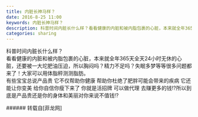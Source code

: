 ```yaml
---
title: 内脏长神马样？
date: 2016-8-25 11:00
keywords: 内脏长神马样？
description: 科普时间内脏长什么样？看看健康的内脏和被内脂包裹的心脏，本来就全年365天全天24小时无休的心脏，还要被一大坨肥油压迫，所以胸闷吗？精力不足吗？失眠多梦等等很多问题都来了！大家可以用体脂秤测测脂肪。有些宝宝总说产品贵 它不仅帮助你健康 帮助你杜绝了肥胖可能会带来的疾病 它还能让你变美 给你自信你瘦下来了 你就是活招牌 可以做代理 去赚更多的钱⁉️所以到底是产品贵还是你的身体和美丽对你来说不值钱⁉️
categories: sharing
---
```

<td class="t_f" id="postmessage_387650">

科普时间内脏长什么样？<br/>
看看健康的内脏和被内脂包裹的心脏，本来就全年365天全天24小时无休的心脏，还要被一大坨肥油压迫，所以胸闷吗？精力不足吗？失眠多梦等等很多问题都来了！大家可以用体脂秤测测脂肪。<br/>
有些宝宝总说产品贵 它不仅帮助你健康 帮助你杜绝了肥胖可能会带来的疾病 它还能让你变美 给你自信你瘦下来了 你就是活招牌 可以做代理 去赚更多的钱⁉️所以到底是产品贵还是你的身体和美丽对你来说不值钱⁉️<br/>
<img alt="" border="0" class="zoom" data-cf-modified-0c263c0ec5319b64964ef0ac-="" file="http://www.flw.ph/data/appbyme/upload/image/201608/25/ofCPyGxGZMJs.jpg" id="aimg_Ly9jy" lazyloadthumb="1" onclick="" onmouseover="" src="http://www.flw.ph/data/appbyme/upload/image/201608/25/ofCPyGxGZMJs.jpg"/><br/>
</td>
###### 转载自[菲龙网]